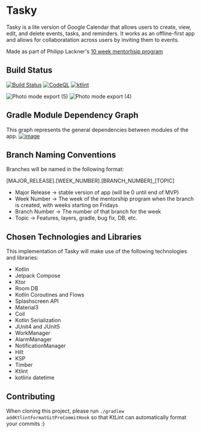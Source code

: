 # Tasky
Tasky is a lite version of Google Calendar that allows users to create, view, edit, and delete events, tasks, and reminders. It works as an offline-first app and allows for collaboratation across users by inviting them to events.

Made as part of Philipp Lackner's [10 week mentorhsip program](https://pl-coding.com/drop-table-mentoring/)

## Build Status
[![Build Status](https://app.bitrise.io/app/9d0e7ce1-df31-499b-9a23-7bcfb7c7d688/status.svg?token=qDqFmwjMOhEluPAexsnASw)](https://app.bitrise.io/app/9d0e7ce1-df31-499b-9a23-7bcfb7c7d688)
[![CodeQL](https://github.com/evanadwyer-pronoid-software/Tasky/actions/workflows/github-code-scanning/codeql/badge.svg)](https://github.com/evanadwyer-pronoid-software/Tasky/actions/workflows/github-code-scanning/codeql)
[![ktlint](https://img.shields.io/badge/ktlint%20code--style-%E2%9D%A4-FF4081)](https://pinterest.github.io/ktlint/)

![Photo mode export (5)](https://github.com/user-attachments/assets/3aa25407-7dbf-4a72-90b2-4bbc12a83726)
![Photo mode export (4)](https://github.com/user-attachments/assets/06c6973d-1c6c-4d98-8136-36ac660200d2)


## Gradle Module Dependency Graph
This graph represents the general dependencies between modules of the app.
[![image](https://github.com/evanadwyer-pronoid-software/Tasky/assets/170752499/b2f0fcf2-7230-4e71-a3fa-732f7ded67d4)](https://miro.com/app/board/uXjVKAumJ6s=/)

## Branch Naming Conventions
Branches will be named in the following format:

[MAJOR_RELEASE].[WEEK_NUMBER].[BRANCH_NUMBER]_[TOPIC]
* Major Release -> stable version of app (will be 0 until end of MVP)
* Week Number -> The week of the mentorship program when the branch is created, with weeks starting on Fridays
* Branch Number -> The number of that branch for the week
* Topic -> Features, layers, gradle, bug fix, DB, etc.

## Chosen Technologies and Libraries
This implementation of Tasky will make use of the following technologies and libraries:
* Kotlin
* Jetpack Compose
* Ktor
* Room DB
* Kotlin Coroutines and Flows
* Splashscreen API
* Material3
* Coil
* Kotlin Serialization
* JUnit4 and JUnit5
* WorkManager
* AlarmManager
* NotificationManager
* Hilt
* KSP
* Timber
* Ktlint
* kotlinx datetime

## Contributing
When cloning this project, please run `./gradlew addKtlintFormatGitPreCommitHook` so that KtLint can automatically format your commits :)
